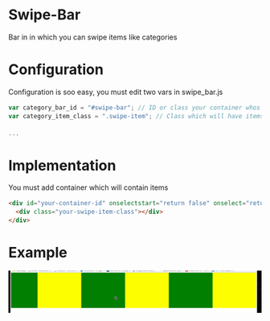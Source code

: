 # Swipe-Bar
Bar in in which you can swipe items like categories

# Configuration

Configuration is soo easy, you must edit two vars in swipe_bar.js

``` javascript
var category_bar_id = "#swipe-bar"; // ID or class your container whos contain your items
var category_item_class = ".swipe-item"; // Class which will have items

...
```

# Implementation

You must add container which will contain items

``` html
<div id="your-container-id" onselectstart="return false" onselect="return false">
  <div class="your-swipe-item-class"></div>
</div>
```

# Example
![Screenshot](showcase/example.gif)
